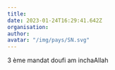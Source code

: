 ```yaml
---
title: 
date: 2023-01-24T16:29:41.642Z
organisation: 
author: 
avatar: "/img/pays/SN.svg"
---
```


3 ème mandat doufi am inchaAllah